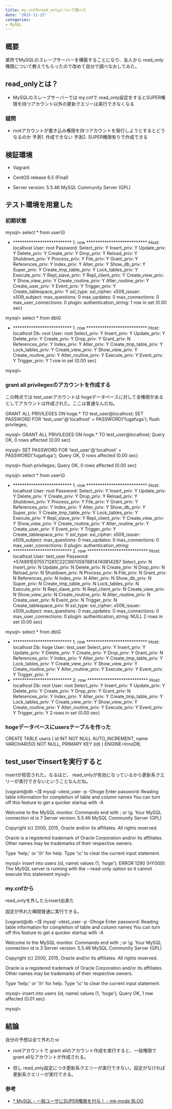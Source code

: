 ```yaml
---
title: my.cnfのread_onlyについて調べた
date: "2015-11-25"
categories: 
- MySQL
---
```


## 概要


某所でMySQLのスレーブサーバーを構築することになり、友人から
read_only権限について教えてもらったので改めて自分で調べなおしてみた。


## read_onlyとは？



*  MySQLのスレーブサーバーでは
my.cnfで
read_only設定をするとSUPER権限を持つアカウント以外の更新クエリーは実行できなくなる


### 疑問



*  rootアカウントが書き込み権限を持つアカウントを発行しようとするとどうなるのか
予測1. 作成できない
予測2. SUPER権限有りで作成できる


## 検証環境



*  Vagrant


*  CentOS release 6.5 (Final)


*  Server version: 5.5.46 MySQL Community Server (GPL)


## テスト環境を用意した



### 初期状態



mysql> select * from user\G
*  ************************** 1. row ***************************
                  Host: localhost
                  User: root
              Password:
           Select_priv: Y
           Insert_priv: Y
           Update_priv: Y
           Delete_priv: Y
           Create_priv: Y
             Drop_priv: Y
           Reload_priv: Y
         Shutdown_priv: Y
          Process_priv: Y
             File_priv: Y
            Grant_priv: Y
       References_priv: Y
            Index_priv: Y
            Alter_priv: Y
          Show_db_priv: Y
            Super_priv: Y
 Create_tmp_table_priv: Y
      Lock_tables_priv: Y
          Execute_priv: Y
       Repl_slave_priv: Y
      Repl_client_priv: Y
      Create_view_priv: Y
        Show_view_priv: Y
   Create_routine_priv: Y
    Alter_routine_priv: Y
      Create_user_priv: Y
            Event_priv: Y
          Trigger_priv: Y
Create_tablespace_priv: Y
              ssl_type:
            ssl_cipher:
           x509_issuer:
          x509_subject:
         max_questions: 0
           max_updates: 0
       max_connections: 0
  max_user_connections: 0
                plugin:
 authentication_string:
1 row in set (0.00 sec)

mysql> select * from db\G
*  ************************** 1. row ***************************
                 Host: localhost
                   Db: root
                 User: root
          Select_priv: Y
          Insert_priv: Y
          Update_priv: Y
          Delete_priv: Y
          Create_priv: Y
            Drop_priv: Y
           Grant_priv: N
      References_priv: Y
           Index_priv: Y
           Alter_priv: Y
Create_tmp_table_priv: Y
     Lock_tables_priv: Y
     Create_view_priv: Y
       Show_view_priv: Y
  Create_routine_priv: Y
   Alter_routine_priv: Y
         Execute_priv: Y
           Event_priv: Y
         Trigger_priv: Y
1 row in set (0.00 sec)

mysql>


### grant all privilegesのアカウントを作成する


この時点では
test_userアカウントは
hogeデータベースに対して全権限があるとしてアカウントは作成された。ここは普通なんだね。


GRANT ALL PRIVILEGES ON hoge.* TO test_user@localhost;
SET PASSWORD FOR 'test_user'@'localhost' = PASSWORD('fugafuga');
flush privileges;


mysql> GRANT ALL PRIVILEGES ON hoge.* TO test_user@localhost;
Query OK, 0 rows affected (0.00 sec)

mysql> SET PASSWORD FOR 'test_user'@'localhost' = PASSWORD('fugafuga');
Query OK, 0 rows affected (0.00 sec)

mysql> flush privileges;
Query OK, 0 rows affected (0.00 sec)

mysql> select * from user\G
*  ************************** 1. row ***************************
                  Host: localhost
                  User: root
              Password:
           Select_priv: Y
           Insert_priv: Y
           Update_priv: Y
           Delete_priv: Y
           Create_priv: Y
             Drop_priv: Y
           Reload_priv: Y
         Shutdown_priv: Y
          Process_priv: Y
             File_priv: Y
            Grant_priv: Y
       References_priv: Y
            Index_priv: Y
            Alter_priv: Y
          Show_db_priv: Y
            Super_priv: Y
 Create_tmp_table_priv: Y
      Lock_tables_priv: Y
          Execute_priv: Y
       Repl_slave_priv: Y
      Repl_client_priv: Y
      Create_view_priv: Y
        Show_view_priv: Y
   Create_routine_priv: Y
    Alter_routine_priv: Y
      Create_user_priv: Y
            Event_priv: Y
          Trigger_priv: Y
Create_tablespace_priv: Y
              ssl_type:
            ssl_cipher:
           x509_issuer:
          x509_subject:
         max_questions: 0
           max_updates: 0
       max_connections: 0
  max_user_connections: 0
                plugin:
 authentication_string:
*  ************************** 2. row ***************************
                  Host: localhost
                  User: test_user
              Password: *574991E975571281C22C99705978B14740B142B7
           Select_priv: N
           Insert_priv: N
           Update_priv: N
           Delete_priv: N
           Create_priv: N
             Drop_priv: N
           Reload_priv: N
         Shutdown_priv: N
          Process_priv: N
             File_priv: N
            Grant_priv: N
       References_priv: N
            Index_priv: N
            Alter_priv: N
          Show_db_priv: N
            Super_priv: N
 Create_tmp_table_priv: N
      Lock_tables_priv: N
          Execute_priv: N
       Repl_slave_priv: N
      Repl_client_priv: N
      Create_view_priv: N
        Show_view_priv: N
   Create_routine_priv: N
    Alter_routine_priv: N
      Create_user_priv: N
            Event_priv: N
          Trigger_priv: N
Create_tablespace_priv: N
              ssl_type:
            ssl_cipher:
           x509_issuer:
          x509_subject:
         max_questions: 0
           max_updates: 0
       max_connections: 0
  max_user_connections: 0
                plugin:
 authentication_string: NULL
2 rows in set (0.00 sec)

mysql> select * from db\G
*  ************************** 1. row ***************************
                 Host: localhost
                   Db: hoge
                 User: test_user
          Select_priv: Y
          Insert_priv: Y
          Update_priv: Y
          Delete_priv: Y
          Create_priv: Y
            Drop_priv: Y
           Grant_priv: N
      References_priv: Y
           Index_priv: Y
           Alter_priv: Y
Create_tmp_table_priv: Y
     Lock_tables_priv: Y
     Create_view_priv: Y
       Show_view_priv: Y
  Create_routine_priv: Y
   Alter_routine_priv: Y
         Execute_priv: Y
           Event_priv: Y
         Trigger_priv: Y
*  ************************** 2. row ***************************
                 Host: localhost
                   Db: root
                 User: root
          Select_priv: Y
          Insert_priv: Y
          Update_priv: Y
          Delete_priv: Y
          Create_priv: Y
            Drop_priv: Y
           Grant_priv: N
      References_priv: Y
           Index_priv: Y
           Alter_priv: Y
Create_tmp_table_priv: Y
     Lock_tables_priv: Y
     Create_view_priv: Y
       Show_view_priv: Y
  Create_routine_priv: Y
   Alter_routine_priv: Y
         Execute_priv: Y
           Event_priv: Y
         Trigger_priv: Y
2 rows in set (0.00 sec)


### hogeデータベースにusersテーブルを作った



CREATE TABLE users (
  id INT NOT NULL AUTO_INCREMENT,
  name VARCHAR(50) NOT NULL,
  PRIMARY KEY (id)
) ENGINE=InnoDB;


## test_userでinsertを実行すると


insertが拒否された。なるほど、
read_onlyが有効になっているから更新系クエリーが実行できないということなんだね。


[vagrant@db ~]$ mysql -utest_user -p -Dhoge
Enter password:
Reading table information for completion of table and column names
You can turn off this feature to get a quicker startup with -A

Welcome to the MySQL monitor.  Commands end with ; or \g.
Your MySQL connection id is 7
Server version: 5.5.46 MySQL Community Server (GPL)

Copyright (c) 2000, 2015, Oracle and/or its affiliates. All rights reserved.

Oracle is a registered trademark of Oracle Corporation and/or its
affiliates. Other names may be trademarks of their respective
owners.

Type 'help;' or '\h' for help. Type '\c' to clear the current input statement.

mysql> insert into users (id, name) values (1, 'hoge');
ERROR 1290 (HY000): The MySQL server is running with the --read-only option so it cannot execute this statement
mysql>


### my.cnfから
read_onlyを外したらinsert出来た


設定が外れた瞬間普通に実行できる。


[vagrant@db ~]$ mysql -utest_user -p -Dhoge
Enter password:
Reading table information for completion of table and column names
You can turn off this feature to get a quicker startup with -A

Welcome to the MySQL monitor.  Commands end with ; or \g.
Your MySQL connection id is 3
Server version: 5.5.46 MySQL Community Server (GPL)

Copyright (c) 2000, 2015, Oracle and/or its affiliates. All rights reserved.

Oracle is a registered trademark of Oracle Corporation and/or its
affiliates. Other names may be trademarks of their respective
owners.

Type 'help;' or '\h' for help. Type '\c' to clear the current input statement.

mysql> insert into users (id, name) values (1, 'hoge');
Query OK, 1 row affected (0.01 sec)

mysql>


## 結論


自分の予想は全て外れたｗ


*  rootアカウントで
grant allのアカウント作成を実行すると、一般権限で
grant allなアカウントが作成される。


*  但し
read_only設定につき更新系クエリーが実行できない。設定がなければ更新系クエリーが実行できる。


### 参考



*  [* MySQL - 一般ユーザにSUPER権限を付与！ - mk-mode BLOG](http://www.mk-mode.com/octopress/2012/02/10/10002040/)